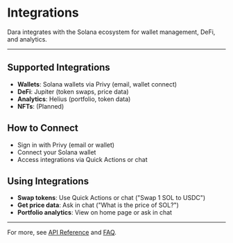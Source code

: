 # Integrations

Dara integrates with the Solana ecosystem for wallet management, DeFi, and analytics.

---


## Supported Integrations
- **Wallets**: Solana wallets via Privy (email, wallet connect)
- **DeFi**: Jupiter (token swaps, price data)
- **Analytics**: Helius (portfolio, token data)
- **NFTs**: (Planned)

## How to Connect
- Sign in with Privy (email or wallet)
- Connect your Solana wallet
- Access integrations via Quick Actions or chat

## Using Integrations
- **Swap tokens**: Use Quick Actions or chat ("Swap 1 SOL to USDC")
- **Get price data**: Ask in chat ("What is the price of SOL?")
- **Portfolio analytics**: View on home page or ask in chat

---

For more, see [API Reference](./api.md) and [FAQ](./faq.md). 